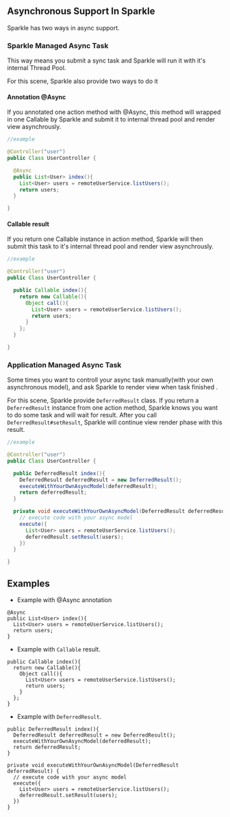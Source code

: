 
## Asynchronous Support In Sparkle

Sparkle has two ways in async support.

### Sparkle Managed Async Task

This way means you submit a sync task and Sparkle will run it with it's internal Thread Pool.

For this scene, Sparkle also provide two ways to do it

#### Annotation @Async

If you annotated one action method with @Async, this method will wrapped in one Callable by Sparkle and submit it to internal thread pool and render view asynchrously.

```java
//example 

@Controller("user")
public Class UserController {

  @Async
  public List<User> index(){
    List<User> users = remoteUserService.listUsers();
    return users;
  }

}

```

#### Callable result

If you return one Callable instance in action method, Sparkle will then submit this task to it's internal thread pool and render view asynchrously.

```java
//example 

@Controller("user")
public Class UserController {

  public Callable index(){
    return new Callable(){
      Object call(){
        List<User> users = remoteUserService.listUsers();
        return users;
      }
    };
  }

}
```

### Application Managed Async Task

Some times you want to controll your async task manually(with your own asynchronous model), and ask Sparkle to render view when task finished . 

For this scene, Sparkle provide `DeferredResult` class. If you return a `DeferredResult` instance from one action method, Sparkle knows you want to do some task and will wait for result. After you call `DeferredResult#setResult`, Sparkle will continue view render phase with this result.

```java
//example

@Controller("user")
public Class UserController {

  public DeferredResult index(){
    DeferredResult deferredResult = new DeferredResult();
    executeWithYourOwnAsyncModel(deferredResult);
    return deferredResult;
  }

  private void executeWithYourOwnAsyncModel(DeferredResult deferredResult) {
    // execute code with your async model
    execute({
      List<User> users = remoteUserService.listUsers();
      deferredResult.setResult(users);
    })
  }

}

```

## Examples

* Example with @Async annotation

```
@Async
public List<User> index(){
  List<User> users = remoteUserService.listUsers();
  return users;
}

```

* Example with `Callable` result.

```
public Callable index(){
  return new Callable(){
    Object call(){
      List<User> users = remoteUserService.listUsers();
      return users;
    }
  };
}

```

* Example with `DeferredResult`.

```
public DeferredResult index(){
  DeferredResult deferredResult = new DeferredResult();
  executeWithYourOwnAsyncModel(deferredResult);
  return deferredResult;
}

private void executeWithYourOwnAsyncModel(DeferredResult deferredResult) {
  // execute code with your async model
  execute({
    List<User> users = remoteUserService.listUsers();
    deferredResult.setResult(users);
  })
}

```
